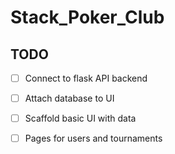 # Stack_Poker_Club

## TODO

- [ ] Connect to flask API backend

- [ ] Attach database to UI

- [ ] Scaffold basic UI with data

- [ ] Pages for users and tournaments
